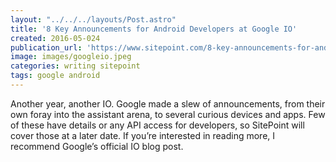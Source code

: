 ```yaml
---
layout: "../../../layouts/Post.astro"
title: '8 Key Announcements for Android Developers at Google IO'
created: 2016-05-024
publication_url: 'https://www.sitepoint.com/8-key-announcements-for-android-developers-at-google-io/'
image: images/googleio.jpeg
categories: writing sitepoint
tags: google android
---
```


Another year, another IO. Google made a slew of announcements, from their own foray into the assistant arena, to several curious devices and apps. Few of these have details or any API access for developers, so SitePoint will cover those at a later date. If you’re interested in reading more, I recommend Google’s official IO blog post.

